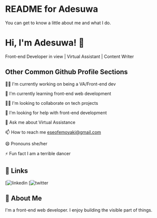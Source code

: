 
# README for Adesuwa

You can get to know a little about me and what I do.


# Hi, I'm Adesuwa! 👋

Front-end Developer in view | Virtual Assistant | Content Writer
## Other Common Github Profile Sections
👩‍💻 I'm currently working on being a VA/Front-end dev

🧠 I'm currently learning front-end web development

👯‍♀️ I'm looking to collaborate on tech projects

🤔 I'm looking for help with front-end development

💬 Ask me about Virtual Assistance

📫 How to reach me eseofemoyaki@gmail.com

😄 Pronouns she/her

⚡️ Fun fact I am a terrible dancer


## 🔗 Links
[![linkedin](https://www.linkedin.com/in/boluwatifemoyaki/)
[![twitter](https://twitter.com/adesuwajame)


## 🚀 About Me
I'm a front-end web developer. I enjoy building the visible part of things.

